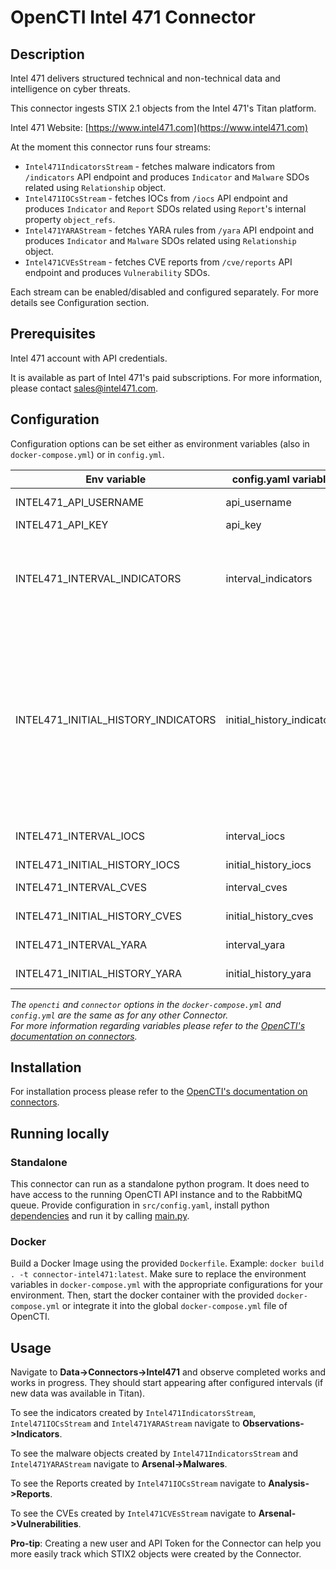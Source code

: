 # OpenCTI Intel 471 Connector

## Description

Intel 471 delivers structured technical and non-technical data and intelligence on cyber threats.

This connector ingests STIX 2.1 objects from the Intel 471's Titan platform.

Intel 471 Website: [https://www.intel471.com](https://www.intel471.com)

At the moment this connector runs four streams:

- `Intel471IndicatorsStream` - fetches malware indicators from `/indicators` API endpoint and produces `Indicator` and `Malware` SDOs related using `Relationship` object.
- `Intel471IOCsStream` - fetches IOCs from `/iocs` API endpoint and produces `Indicator` and `Report` SDOs related using `Report`'s internal property `object_refs`.
- `Intel471YARAStream` - fetches YARA rules from `/yara` API endpoint and produces `Indicator` and `Malware` SDOs related using `Relationship` object.
- `Intel471CVEsStream` - fetches CVE reports from `/cve/reports` API endpoint and produces `Vulnerability` SDOs.

Each stream can be enabled/disabled and configured separately. For more details see Configuration section.

## Prerequisites 

Intel 471 account with API credentials.

It is available as part of Intel 471's paid subscriptions. For more information, please contact sales@intel471.com.

## Configuration

Configuration options can be set either as environment variables (also in `docker-compose.yml`) or in `config.yml`.

| Env variable                        | config.yaml variable       | Description
| ------------------------------------|----------------------------|--------------------------------------------------
| INTEL471_API_USERNAME               | api_username               | Titan API username
| INTEL471_API_KEY                    | api_key                    | Titan API key
| INTEL471_INTERVAL_INDICATORS        | interval_indicators        | How often should malware indicators be fetched (in minutes). If not set the stream won't be enabled.
| INTEL471_INITIAL_HISTORY_INDICATORS | initial_history_indicators | Initial date (in epoch milliseconds UTC, e.g. 1643989649000) from which the malware indicators should be fetched on connector's first run. If not set they will be fetched from connector's start date (no historical ones).
| INTEL471_INTERVAL_IOCS              | interval_iocs              | Ditto, but for IOCs (Indicators of compromise).
| INTEL471_INITIAL_HISTORY_IOCS       | initial_history_iocs       | Ditto, but for IOCs.
| INTEL471_INTERVAL_CVES              | interval_cves              | Ditto, but for CVE reports.
| INTEL471_INITIAL_HISTORY_CVES       | initial_history_cves       | Ditto, but for CVE reports.
| INTEL471_INTERVAL_YARA              | interval_yara              | Ditto, but for YARA rules.
| INTEL471_INITIAL_HISTORY_YARA       | initial_history_yara       | Ditto, but for YARA rules.

_The `opencti` and `connector` options in the `docker-compose.yml` and `config.yml` are the same as for any other Connector.   
For more information regarding variables please refer to 
the [OpenCTI's documentation on connectors](https://www.notion.so/Connectors-4586c588462d4a1fb5e661f2d9837db8)._

## Installation

For installation process please refer to the [OpenCTI's documentation on connectors](https://www.notion.so/Connectors-4586c588462d4a1fb5e661f2d9837db8).

## Running locally

### Standalone

This connector can run as a standalone python program. It does need to have access to the running OpenCTI API instance
and to the RabbitMQ queue. Provide configuration in `src/config.yaml`, install python [dependencies](src/requirements.txt) and run it by calling [main.py](src/main.py).

### Docker

Build a Docker Image using the provided `Dockerfile`. Example: `docker build . -t connector-intel471:latest`.
Make sure to replace the environment variables in `docker-compose.yml` with the appropriate configurations for your environment.
Then, start the docker container with the provided `docker-compose.yml` or integrate it into the global `docker-compose.yml` file of OpenCTI.

## Usage

Navigate to **Data->Connectors->Intel471** and observe completed works and works in progress. They should start appearing after 
configured intervals (if new data was available in Titan).

To see the indicators created by `Intel471IndicatorsStream`, `Intel471IOCsStream` and `Intel471YARAStream` navigate to **Observations->Indicators**.

To see the malware objects created by `Intel471IndicatorsStream` and `Intel471YARAStream` navigate to **Arsenal->Malwares**.

To see the Reports created by `Intel471IOCsStream` navigate to **Analysis->Reports**.

To see the CVEs created by `Intel471CVEsStream` navigate to **Arsenal->Vulnerabilities**.


**Pro-tip**: Creating a new user and API Token for the Connector can help you more easily track which STIX2 objects were created by the Connector.